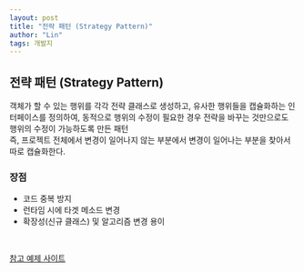 ```yaml
---
layout: post
title: "전략 패턴 (Strategy Pattern)"
author: "Lin"
tags: 개발지
---
```

   
## 전략 패턴 (Strategy Pattern)
객체가 할 수 있는 행위를 각각 전략 클래스로 생성하고, 유사한 행위들을 캡슐화하는 인터페이스를 정의하여, 동적으로 행위의 수정이 필요한 경우 전략을 바꾸는 것만으로도 행위의 수정이 가능하도록 만든 패턴 <br/>
즉, 프로젝트 전체에서 변경이 일어나지 않는 부분에서 변경이 일어나는 부분을 찾아서 따로 캡슐화한다.

### 장점
- 코드 중복 방지
- 런타임 시에 타겟 메소드 변경
- 확장성(신규 클래스) 및 알고리즘 변경 용이 

<br>

[참고 예제 사이트](https://victorydntmd.tistory.com/292)
